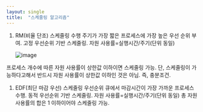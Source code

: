 ```yaml
---
layout: single
title:  "스케줄링 알고리즘"
---
```


1. RM(비율 단조) 스케줄링
수행 주기가 가장 짧은 프로세스에 가장 높은 우선 순위 부여. 고정 우선순위 기반 스케줄링.
자원 사용률=실행시간/주기(단위 동일)

      ![image](https://user-images.githubusercontent.com/90830125/138632165-114ae43c-87f8-46c6-ae11-88e499bf6141.png)

프로세스 개수에 따른 자원 사용률이 상한값 이하이면 스케줄링 가능. 단, 스케줄링이 가능하다고해서 반드시 자원 사용률이 상한값 이하인 것은 아님. 즉, 충분조건.

1. EDF(최단 마감 우선) 스케줄링
우선순위 큐에서 마감시간이 가장 가까운 프로세스 수행. 동적 우선순위 기반 스케줄링.
자원 사용률=실행시간/주기(단위 동일)
총 자원 사용률의 합은 1 이하이어야 스케줄링 가능.
